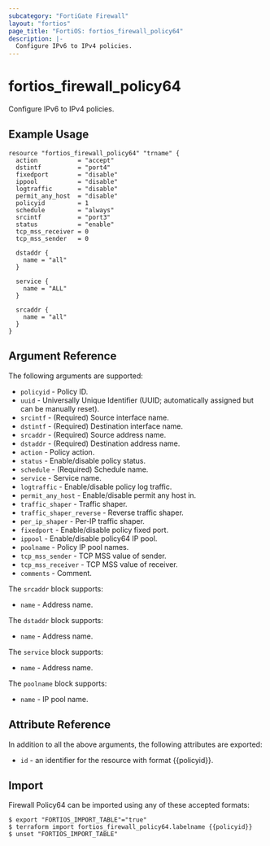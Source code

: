 ```yaml
---
subcategory: "FortiGate Firewall"
layout: "fortios"
page_title: "FortiOS: fortios_firewall_policy64"
description: |-
  Configure IPv6 to IPv4 policies.
---
```


# fortios_firewall_policy64
Configure IPv6 to IPv4 policies.

## Example Usage

```hcl
resource "fortios_firewall_policy64" "trname" {
  action           = "accept"
  dstintf          = "port4"
  fixedport        = "disable"
  ippool           = "disable"
  logtraffic       = "disable"
  permit_any_host  = "disable"
  policyid         = 1
  schedule         = "always"
  srcintf          = "port3"
  status           = "enable"
  tcp_mss_receiver = 0
  tcp_mss_sender   = 0

  dstaddr {
    name = "all"
  }

  service {
    name = "ALL"
  }

  srcaddr {
    name = "all"
  }
}
```

## Argument Reference

The following arguments are supported:

* `policyid` - Policy ID.
* `uuid` - Universally Unique Identifier (UUID; automatically assigned but can be manually reset).
* `srcintf` - (Required) Source interface name.
* `dstintf` - (Required) Destination interface name.
* `srcaddr` - (Required) Source address name.
* `dstaddr` - (Required) Destination address name.
* `action` - Policy action.
* `status` - Enable/disable policy status.
* `schedule` - (Required) Schedule name.
* `service` - Service name.
* `logtraffic` - Enable/disable policy log traffic.
* `permit_any_host` - Enable/disable permit any host in.
* `traffic_shaper` - Traffic shaper.
* `traffic_shaper_reverse` - Reverse traffic shaper.
* `per_ip_shaper` - Per-IP traffic shaper.
* `fixedport` - Enable/disable policy fixed port.
* `ippool` - Enable/disable policy64 IP pool.
* `poolname` - Policy IP pool names.
* `tcp_mss_sender` - TCP MSS value of sender.
* `tcp_mss_receiver` - TCP MSS value of receiver.
* `comments` - Comment.

The `srcaddr` block supports:

* `name` - Address name.

The `dstaddr` block supports:

* `name` - Address name.

The `service` block supports:

* `name` - Address name.

The `poolname` block supports:

* `name` - IP pool name.


## Attribute Reference

In addition to all the above arguments, the following attributes are exported:
* `id` - an identifier for the resource with format {{policyid}}.

## Import

Firewall Policy64 can be imported using any of these accepted formats:
```
$ export "FORTIOS_IMPORT_TABLE"="true"
$ terraform import fortios_firewall_policy64.labelname {{policyid}}
$ unset "FORTIOS_IMPORT_TABLE"
```
